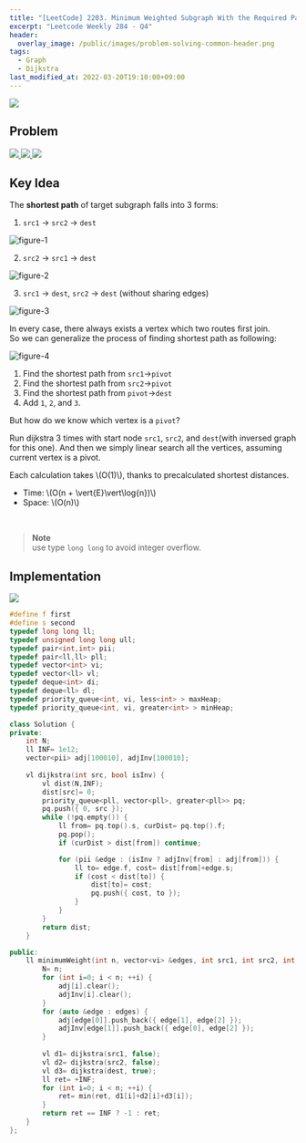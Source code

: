 ```yaml
---
title: "[LeetCode] 2203. Minimum Weighted Subgraph With the Required Paths explained"
excerpt: "Leetcode Weekly 284 - Q4"
header:
  overlay_image: /public/images/problem-solving-common-header.png
tags:
  - Graph
  - Dijkstra
last_modified_at: 2022-03-20T19:10:00+09:00
---
```

<a href="https://leetcode.com/">
    <img src="/public/images/leetcode-logo.jpeg"/>
</a>

## Problem
<a href="https://leetcode.com/problems/minimum-weighted-subgraph-with-the-required-paths/">
    <img src="/public/images/leetcode-2203-1.png"/>
    <img src="/public/images/leetcode-2203-2.png"/>
    <img src="/public/images/leetcode-2203-3.png"/>
</a>

<br/>

## Key Idea

The **shortest path** of target subgraph falls into 3 forms:  

1) `src1` -> `src2` -> `dest`  
<img src="/public/images/leetcode-2203-figure-1.png" title="figure-1">

2) `src2` -> `src1` -> `dest`  
<img src="/public/images/leetcode-2203-figure-2.png" title="figure-2">

3) `src1` -> `dest`, `src2` -> `dest` (without sharing edges)  
<img src="/public/images/leetcode-2203-figure-3.png" title="figure-3">

<br/>

In every case, there always exists a vertex which two routes first join.  
So we can generalize the process of finding shortest path as following:   

<img src="/public/images/leetcode-2203-figure-4.png" title="figure-4">

1. Find the shortest path from `src1`->`pivot`
2. Find the shortest path from `src2`->`pivot`
3. Find the shortest path from `pivot`->`dest`
4. Add `1`, `2`, and `3`.

But how do we know which vertex is a `pivot`?

Run dijkstra 3 times with start node `src1`, `src2`, and `dest`(with inversed graph for this one).
And then we simply linear search all the vertices, assuming current vertex is a pivot.

Each calculation takes \\(O(1)\\), thanks to precalculated shortest distances.

- Time: \\(O(n + \vert{E}\vert\log{n})\\)  
- Space: \\(O(n)\\)

<br/>

> **Note**  
use type `long long` to avoid integer overflow.

## Implementation

<img src="/public/images/leetcode-2203-result.png"/>

```cpp
#define f first
#define s second
typedef long long ll;
typedef unsigned long long ull;
typedef pair<int,int> pii;
typedef pair<ll,ll> pll;
typedef vector<int> vi;
typedef vector<ll> vl;
typedef deque<int> di;
typedef deque<ll> dl;
typedef priority_queue<int, vi, less<int> > maxHeap;
typedef priority_queue<int, vi, greater<int> > minHeap;

class Solution {
private:
    int N;
    ll INF= 1e12;
    vector<pii> adj[100010], adjInv[100010];
    
    vl dijkstra(int src, bool isInv) {
        vl dist(N,INF);
        dist[src]= 0;
        priority_queue<pll, vector<pll>, greater<pll>> pq;
        pq.push({ 0, src });
        while (!pq.empty()) {
            ll from= pq.top().s, curDist= pq.top().f;
            pq.pop();
            if (curDist > dist[from]) continue;

            for (pii &edge : (isInv ? adjInv[from] : adj[from])) {
                ll to= edge.f, cost= dist[from]+edge.s;
                if (cost < dist[to]) {
                    dist[to]= cost;
                    pq.push({ cost, to });
                }
            }
        }
        return dist;
    }

public:
    ll minimumWeight(int n, vector<vi> &edges, int src1, int src2, int dest) {
        N= n;
        for (int i=0; i < n; ++i) {
            adj[i].clear();
            adjInv[i].clear();
        }
        for (auto &edge : edges) {
            adj[edge[0]].push_back({ edge[1], edge[2] });
            adjInv[edge[1]].push_back({ edge[0], edge[2] });
        }
        
        vl d1= dijkstra(src1, false);
        vl d2= dijkstra(src2, false);
        vl d3= dijkstra(dest, true);
        ll ret= +INF;
        for (int i=0; i < n; ++i) {
            ret= min(ret, d1[i]+d2[i]+d3[i]);
        }
        return ret == INF ? -1 : ret;
    }
};
```